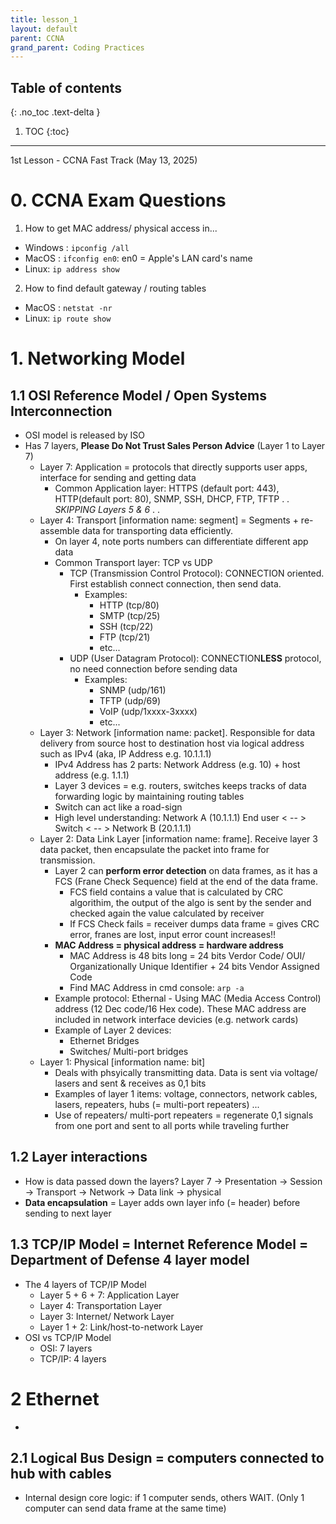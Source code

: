 ```yaml
---
title: lesson_1
layout: default
parent: CCNA
grand_parent: Coding Practices
---
```

## Table of contents
{: .no_toc .text-delta }

1. TOC
{:toc}

---

1st Lesson - CCNA Fast Track (May 13, 2025)

# 0. CCNA Exam Questions

1. How to get MAC address/ physical access in...
- Windows : `ipconfig /all`
- MacOS : `ifconfig en0`: en0 = Apple's LAN card's name
- Linux: `ip address show`

2. How to find default gateway / routing tables
- MacOS : `netstat -nr`
- Linux: `ip route show`

# 1. Networking Model

## 1.1 OSI Reference Model / Open Systems Interconnection
- OSI model is released by ISO
- Has 7 layers, **Please Do Not Trust Sales Person Advice** (Layer 1 to Layer 7)
    - Layer 7: Application = protocols that directly supports user apps, interface for sending and getting data
        - Common Application layer: HTTPS (default port: 443), HTTP(default port: 80), SNMP, SSH, DHCP, FTP, TFTP
        .
        .
        *SKIPPING Layers 5 & 6*
        .
        .
    - Layer 4: Transport [information name: segment] = Segments + re-assemble data for transporting data efficiently. 
        - On layer 4, note ports numbers can differentiate different app data
        - Common Transport layer: TCP vs UDP
            - TCP (Transmission Control Protocol): CONNECTION oriented. First establish connect connection, then send data.
                - Examples: 
                    - HTTP (tcp/80)
                    - SMTP (tcp/25)
                    - SSH (tcp/22)
                    - FTP (tcp/21)
                    - etc...
            - UDP (User Datagram Protocol): CONNECTION**LESS** protocol, no need connection before sending data
                - Examples:
                    - SNMP (udp/161)
                    - TFTP (udp/69)
                    - VoIP (udp/1xxxx-3xxxx)
                    - etc...
    - Layer 3: Network [information name: packet]. Responsible for data delivery from source host to destination host via logical address such as IPv4 (aka, IP Address e.g. 10.1.1.1)
        - IPv4 Address has 2 parts: Network Address (e.g. 10) + host address (e.g. 1.1.1)
        - Layer 3 devices = e.g. routers, switches keeps tracks of data forwarding logic by maintaining routing tables
        - Switch can act like a road-sign
        - High level understanding: Network A (10.1.1.1) End user < -- > Switch < -- > Network B (20.1.1.1)
    - Layer 2: Data Link Layer [information name: frame]. Receive layer 3 data packet, then encapsulate the packet into frame for transmission.
        - Layer 2 can **perform error detection** on data frames, as it has a FCS (Frane Check Sequence) field at the end of the data frame.
            - FCS field contains a value that is calculated by CRC algorithim, the output of the algo is sent by the sender and checked again the value calculated by receiver
            - If FCS Check fails = receiver dumps data frame = gives CRC error, franes are lost, input error count increases!! 
        - **MAC Address = physical address = hardware address**
            - MAC Address is 48 bits long = 24 bits Verdor Code/ OUI/ Organizationally Unique Identifier + 24 bits Vendor Assigned Code
            - Find MAC Address in cmd console: `arp -a`
        - Example protocol: Ethernal - Using MAC (Media Access Control) address (12 Dec code/16 Hex code). These MAC address are included in network interface devicies (e.g. network cards)
        - Example of Layer 2 devices: 
            - Ethernet Bridges 
            - Switches/ Multi-port bridges 
    - Layer 1: Physical [information name: bit]
        - Deals with phsyically transmitting data. Data is sent via voltage/ lasers and sent & receives as 0,1 bits
        - Examples of layer 1 items: voltage, connectors, network cables, lasers, repeaters, hubs (= multi-port repeaters) ...
        - Use of repeaters/ multi-port repeaters = regenerate 0,1 signals from one port and sent to all ports while traveling further

## 1.2 Layer interactions
- How is data passed down the layers? Layer 7 -> Presentation -> Session -> Transport -> Network -> Data link -> physical
- **Data encapsulation** = Layer adds own layer info (= header) before sending to next layer 

## 1.3 TCP/IP Model = Internet Reference Model = Department of Defense 4 layer model
- The 4 layers of TCP/IP Model
    - Layer 5 + 6 + 7: Application Layer
    - Layer 4: Transportation Layer
    - Layer 3: Internet/ Network Layer
    - Layer 1 + 2: Link/host-to-network Layer
- OSI vs TCP/IP Model
    - OSI: 7 layers
    - TCP/IP: 4 layers


# 2 Ethernet

- 

## 2.1 Logical Bus Design = computers connected to hub with cables
- Internal design core logic: if 1 computer sends, others WAIT. (Only 1 computer can send data frame at the same time)
